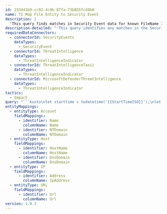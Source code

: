 ```yaml
---
id: 233441b9-cc92-4c9b-87fa-73b855fcd4b8
name: TI Map File Entity to Security Event
description: |
  'This query finds matches in Security Event data for known FileName Indicators of Compromise from Threat Intelligence sources. FileName matches may produce false positives, so use this for hunting rather than real-time detection.'
description-detailed: "'This query identifies any matches in the Security Event data that correspond to any known FileName Indicators of Compromise (IOC) from Threat Intelligence (TI) sources. \nSince file name matches may produce a significant amount of false positives, it is recommended to use this query for hunting purposes rather than for real-time detection.'\n"
requiredDataConnectors:
  - connectorId: SecurityEvents
    dataTypes:
      - SecurityEvent
  - connectorId: ThreatIntelligence
    dataTypes:
      - ThreatIntelligenceIndicator
  - connectorId: ThreatIntelligenceTaxii
    dataTypes:
      - ThreatIntelligenceIndicator
  - connectorId: MicrosoftDefenderThreatIntelligence
    dataTypes:
      - ThreatIntelligenceIndicator
tactics:
  - Impact
query: "```kusto\nlet starttime = todatetime('{{StartTimeISO}}');\nlet endtime = todatetime('{{EndTimeISO}}');\nlet ioc_lookBack = 14d;\nThreatIntelligenceIndicator\n| where TimeGenerated >= ago(ioc_lookBack) and ExpirationDateTime > now()\n| summarize LatestIndicatorTime = arg_max(TimeGenerated, *) by IndicatorId\n| where Active == true\n| where isnotempty(FileName)\n| extend _lowerFileName = tolower(FileName)\n// using innerunique to keep perf fast and result set low, we only need one match to indicate potential malicious activity that needs to be investigated\n| join kind=innerunique (\n  SecurityEvent \n  | where TimeGenerated between(starttime..endtime)\n  | where EventID in (\"4688\",\"8002\",\"4648\",\"4673\")\n  | where isnotempty(Process)\n  | extend SecurityEvent_TimeGenerated = TimeGenerated, Event = EventID, _lowerProcess = tolower(Process)\n)\non $left._lowerFileName == $right._lowerProcess\n| where SecurityEvent_TimeGenerated < ExpirationDateTime\n| summarize SecurityEvent_TimeGenerated = arg_max(SecurityEvent_TimeGenerated, *) by IndicatorId, Process\n| project SecurityEvent_TimeGenerated, Description, ActivityGroupNames, IndicatorId, ThreatType, Url, ExpirationDateTime, ConfidenceScore,\nFileName, Computer, IpAddress, Account, Event, Activity\n| extend timestamp = SecurityEvent_TimeGenerated, NTDomain = split(Account, '\\\\', 0)[0], Name = split(Account, '\\\\', 1)[0], HostName = split(Computer, '.', 0)[0], DnsDomain = strcat_array(array_slice(split(Computer, '.'), 1, -1), '.')\n| extend Account_0_Name = Name\n| extend Account_0_NTDomain = NTDomain\n| extend Host_0_HostName = HostName\n| extend Host_0_DnsDomain = DnsDomain\n| extend IP_0_Address = IpAddress\n| extend URL_0_Url = Url\n```"
entityMappings:
  - entityType: Account
    fieldMappings:
      - identifier: Name
        columnName: Name
      - identifier: NTDomain
        columnName: NTDomain
  - entityType: Host
    fieldMappings:
      - identifier: HostName
        columnName: HostName
      - identifier: DnsDomain
        columnName: DnsDomain
  - entityType: IP
    fieldMappings:
      - identifier: Address
        columnName: IpAddress
  - entityType: URL
    fieldMappings:
      - identifier: Url
        columnName: Url
version: 1.0.3
---
```


